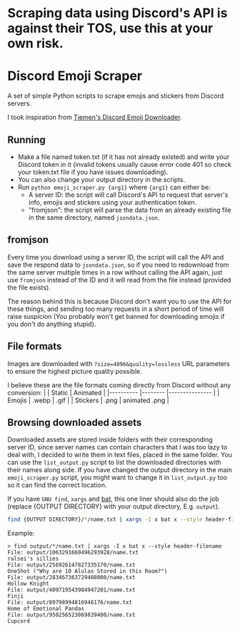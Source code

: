 # Scraping data using Discord's API is against their TOS, use this at your own risk.

# Discord Emoji Scraper
A set of simple Python scripts to scrape emojis and stickers from Discord servers.

I took inspiration from [Tiemen's Discord Emoji Downloader](https://github.com/ThaTiemsz/Discord-Emoji-Downloader).

## Running
- Make a file named token.txt (if it has not already existed) and write your Discord token in it (invalid tokens usually cause error code 401 so check your token.txt file if you have issues downloading).
- You can also change your output directory in the scripts.
- Run `python emoji_scraper.py {arg1}` where `{arg1}` can either be:
  - A server ID: the script will call Discord's API to request that server's info, emojis and stickers using your authentication token.
  - "fromjson": the script will parse the data from an already existing file in the same directory, named `jsondata.json`.

## fromjson
Every time you download using a server ID, the script will call the API and save the respond data to `jsondata.json`, so if you need to redownload from the same server multiple times in a row without calling the API again, just use `fromjson` instead of the ID and it will read from the file instead (provided the file exists).

The reason behind this is because Discord don't want you to use the API for these things, and sending too many requests in a short period of time will raise suspicion (You probably won't get banned for downloading emojis if you don't do anything stupid).

## File formats
Images are downloaded with `?size=4096&quality=lossless` URL parameters to ensure the highest picture quality possible.

I believe these are the file formats coming directly from Discord without any conversion:
|          	| Static 	| Animated      	|
|----------	|--------	|---------------	|
| Emojis   	| .webp  	| .gif          	|
| Stickers 	| .png   	| animated .png 	|

## Browsing downloaded assets
Downloaded assets are stored inside folders with their corresponding server ID, since server names can contain characters that I was too lazy to deal with, I decided to write them in text files, placed in the same folder. You can use the `list_output.py` script to list the downloaded directories with their names along side. If you have changed the output directory in the main `emoji_scraper.py` script, you might want to change it in `list_output.py` too so it can find the correct location.

If you have `GNU find`, `xargs` and [bat](https://github.com/sharkdp/bat), this one liner should also do the job (replace {OUTPUT DIRECTORY} with your output directory, E.g. `output`).

```sh
find {OUTPUT DIRECTORY}/*/name.txt | xargs -I x bat x --style header-filename
```

Example:

```console
> find output/*/name.txt | xargs -I x bat x --style header-filename
File: output/1063291660496293928/name.txt
ralsei's sillies
File: output/256926147827335170/name.txt
OneShot ("Why are 10 Alulas Stored in this Room?")
File: output/283467363729408000/name.txt
Hollow Knight
File: output/409719543984947201/name.txt
Finji
File: output/89798994816946176/name.txt
Home of Emotional Pandas
File: output/950256523869839400/name.txt
Cupcord
```
